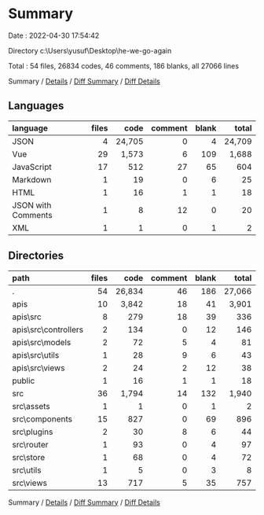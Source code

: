 # Summary

Date : 2022-04-30 17:54:42

Directory c:\Users\yusuf\Desktop\he-we-go-again

Total : 54 files,  26834 codes, 46 comments, 186 blanks, all 27066 lines

Summary / [Details](details.md) / [Diff Summary](diff.md) / [Diff Details](diff-details.md)

## Languages
| language | files | code | comment | blank | total |
| :--- | ---: | ---: | ---: | ---: | ---: |
| JSON | 4 | 24,705 | 0 | 4 | 24,709 |
| Vue | 29 | 1,573 | 6 | 109 | 1,688 |
| JavaScript | 17 | 512 | 27 | 65 | 604 |
| Markdown | 1 | 19 | 0 | 6 | 25 |
| HTML | 1 | 16 | 1 | 1 | 18 |
| JSON with Comments | 1 | 8 | 12 | 0 | 20 |
| XML | 1 | 1 | 0 | 1 | 2 |

## Directories
| path | files | code | comment | blank | total |
| :--- | ---: | ---: | ---: | ---: | ---: |
| . | 54 | 26,834 | 46 | 186 | 27,066 |
| apis | 10 | 3,842 | 18 | 41 | 3,901 |
| apis\src | 8 | 279 | 18 | 39 | 336 |
| apis\src\controllers | 2 | 134 | 0 | 12 | 146 |
| apis\src\models | 2 | 72 | 5 | 4 | 81 |
| apis\src\utils | 1 | 28 | 9 | 6 | 43 |
| apis\src\views | 2 | 24 | 2 | 12 | 38 |
| public | 1 | 16 | 1 | 1 | 18 |
| src | 36 | 1,794 | 14 | 132 | 1,940 |
| src\assets | 1 | 1 | 0 | 1 | 2 |
| src\components | 15 | 827 | 0 | 69 | 896 |
| src\plugins | 2 | 30 | 8 | 6 | 44 |
| src\router | 1 | 93 | 0 | 4 | 97 |
| src\store | 1 | 68 | 0 | 4 | 72 |
| src\utils | 1 | 5 | 0 | 3 | 8 |
| src\views | 13 | 717 | 5 | 35 | 757 |

Summary / [Details](details.md) / [Diff Summary](diff.md) / [Diff Details](diff-details.md)